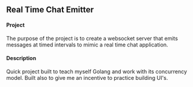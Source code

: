 ## Real Time Chat Emitter


#### Project

The purpose of the project is to create a websocket server that emits messages at timed intervals to mimic a real time chat application.

#### Description

Quick project built to teach myself Golang and work with its concurrency model.
Built also to give me an incentive to practice building UI's.
